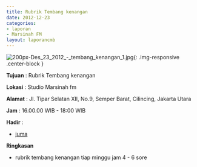 ```yaml
---
title: Rubrik Tembang kenangan 
date: 2012-12-23
categories:
- laporan
- Marsinah FM
layout: laporancmb
---
```



![200px-Des_23_2012_-_tembang_kenangan_1.jpg](/uploads/200px-Des_23_2012_-_tembang_kenangan_1.jpg){: .img-responsive .center-block }


**Tujuan** : Rubrik Tembang kenangan 

**Lokasi** : Studio Marsinah fm 

**Alamat** : Jl. Tipar Selatan XII, No.9, Semper Barat, Cilincing, Jakarta Utara 

**Jam** : 16.00.00 WIB - 18:00 WIB 

**Hadir** :
* [juma](http://wiki.ciptamedia.org/wiki/juma)

**Ringkasan**  
* rubrik tembang kenangan tiap minggu jam 4 - 6 sore 
